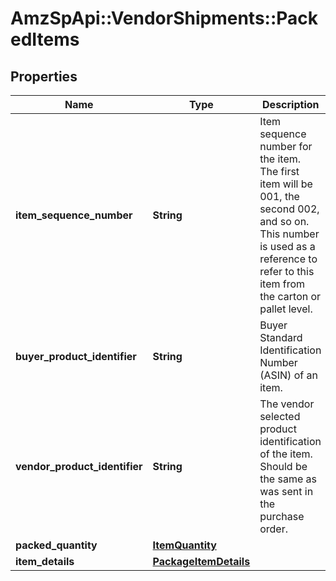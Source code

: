 # AmzSpApi::VendorShipments::PackedItems

## Properties
Name | Type | Description | Notes
------------ | ------------- | ------------- | -------------
**item_sequence_number** | **String** | Item sequence number for the item. The first item will be 001, the second 002, and so on. This number is used as a reference to refer to this item from the carton or pallet level. | [optional] 
**buyer_product_identifier** | **String** | Buyer Standard Identification Number (ASIN) of an item. | [optional] 
**vendor_product_identifier** | **String** | The vendor selected product identification of the item. Should be the same as was sent in the purchase order. | [optional] 
**packed_quantity** | [**ItemQuantity**](ItemQuantity.md) |  | [optional] 
**item_details** | [**PackageItemDetails**](PackageItemDetails.md) |  | [optional] 

